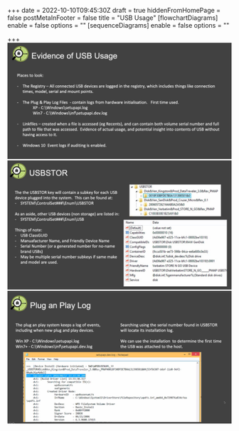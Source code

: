 +++
date = 2022-10-10T09:45:30Z
draft = true
hiddenFromHomePage = false
postMetaInFooter = false
title = "USB Usage"
[flowchartDiagrams]
enable = false
options = ""
[sequenceDiagrams]
enable = false
options = ""

+++
![](/uploads/snipaste_2022-10-10_20-48-11.jpg)  
![](/uploads/snipaste_2022-10-10_20-49-16.jpg)  
![](/uploads/snipaste_2022-10-10_20-50-27.jpg)
